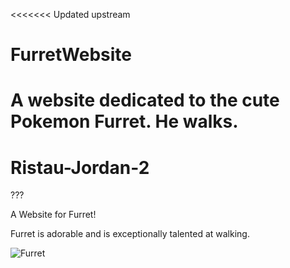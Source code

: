 <<<<<<< Updated upstream
# FurretWebsite
 A website dedicated to the cute Pokemon Furret. He walks.
=======
# Ristau-Jordan-2
 ???


<head> 
    <p> A Website for Furret! </p>
</head>
<body>
    <p> Furret is adorable and is exceptionally talented at walking. </p>
    <img src="https://archives.bulbagarden.net/media/upload/thumb/8/83/Furret_anime.png/250px-Furret_anime.png" alt="Furret">
</body>